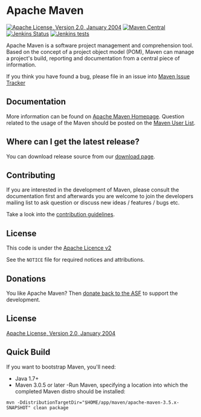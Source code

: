 <!---
 Licensed to the Apache Software Foundation (ASF) under one or more
 contributor license agreements.  See the NOTICE file distributed with
 this work for additional information regarding copyright ownership.
 The ASF licenses this file to You under the Apache License, Version 2.0
 (the "License"); you may not use this file except in compliance with
 the License.  You may obtain a copy of the License at

      http://www.apache.org/licenses/LICENSE-2.0

 Unless required by applicable law or agreed to in writing, software
 distributed under the License is distributed on an "AS IS" BASIS,
 WITHOUT WARRANTIES OR CONDITIONS OF ANY KIND, either express or implied.
 See the License for the specific language governing permissions and
 limitations under the License.
-->
Apache Maven
============

[![Apache License, Version 2.0, January 2004](https://img.shields.io/github/license/apache/maven.svg?label=License)][license]
[![Maven Central](https://img.shields.io/maven-central/v/org.apache.maven/apache-maven.svg?label=Maven%20Central)](https://search.maven.org/#search%7Cgav%7C1%7Cg%3A%22org.apache.maven%22%20AND%20a%3A%22apache-maven%22)
[![Jenkins Status](https://img.shields.io/jenkins/s/https/builds.apache.org/job/maven-box/job/maven/job/master.svg?style=flat-square)][build]
[![Jenkins tests](https://img.shields.io/jenkins/t/https/builds.apache.org/job/maven-box/job/maven/job/master.svg?style=flat-square)][test-results]


Apache Maven is a software project management and comprehension tool. Based on
the concept of a project object model (POM), Maven can manage a project's
build, reporting and documentation from a central piece of information.

If you think you have found a bug, please file in an issue into [Maven Issue Tracker](https://issues.apache.org/jira/browse/MNG)

Documentation
-------------

More information can be found on [Apache Maven Homepage][maven-home].
Question related to the usage of the Maven should be posted on
the [Maven User List][users-list].


Where can I get the latest release?
-----------------------------------
You can download release source from our [download page][maven-download].

Contributing
------------

If you are interested in the development of Maven, please consult the 
documentation first and afterwards you are welcome to join the developers 
mailing list to ask question or discuss new ideas / features / bugs etc.

Take a look into the [contribution guidelines](CONTRIBUTING.md).

License
-------
This code is under the [Apache Licence v2][license]

See the `NOTICE` file for required notices and attributions.

Donations
---------
You like Apache Maven? Then [donate back to the ASF](https://www.apache.org/foundation/contributing.html) to support the development.

License
-------
[Apache License, Version 2.0, January 2004][license]

Quick Build
-------
If you want to bootstrap Maven, you'll need:
- Java 1.7+
- Maven 3.0.5 or later
-Run Maven, specifying a location into which the completed Maven distro should be installed:
```
mvn -DdistributionTargetDir="$HOME/app/maven/apache-maven-3.5.x-SNAPSHOT" clean package
```


[home]: https://maven.apache.org/
[license]: https://www.apache.org/licenses/LICENSE-2.0
[build]: https://builds.apache.org/job/maven-box/job/maven/job/master/
[test-results]: https://builds.apache.org/job/maven-box/job/maven/job/master/lastCompletedBuild/testReport/
[build-status]: https://img.shields.io/jenkins/s/https/builds.apache.org/job/maven-box/job/maven/job/master.svg?style=flat-square
[build-tests]: https://img.shields.io/jenkins/t/https/builds.apache.org/job/maven-box/job/maven/job/master.svg?style=flat-square
[maven-home]: https://maven.apache.org/
[maven-download]: https://maven.apache.org/download.cgi
[users-list]: https://maven.apache.org/mail-lists.html
[dev-ml-list]: https://www.mail-archive.com/dev@maven.apache.org/
[code-style]: http://maven.apache.org/developers/conventions/code.html
[core-it]: https://maven.apache.org/core-its/core-it-suite/
[building-maven]: https://maven.apache.org/guides/development/guide-building-maven.html
[cla]: https://www.apache.org/licenses/#clas

